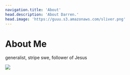 ```yaml
---
navigation.title: 'About'
head.description: 'About Darren.'
head.image: 'https://guuu.s3.amazonaws.com/sliver.png'
---
```



# About Me

generalist, stripe swe, follower of Jesus

<img src="https://guuu.s3.amazonaws.com/sliver.png"/>
